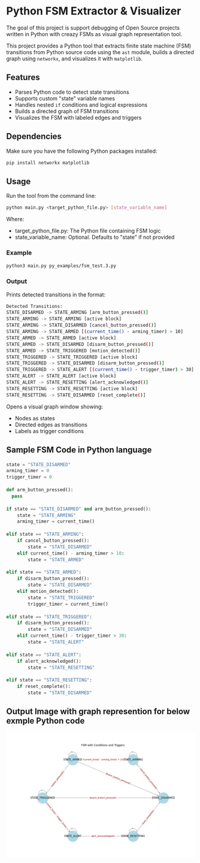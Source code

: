 # Python FSM Extractor & Visualizer

The goal of this project is support debugging of Open Source projects written in Python
with creazy FSMs as visual graph representation tool.

This project provides a Python tool that extracts finite state machine (FSM) 
transitions from Python source code using the `ast` module, 
builds a directed graph using `networkx`, and visualizes it with `matplotlib`.


## Features

- Parses Python code to detect state transitions
- Supports custom "state" variable names
- Handles nested `if` conditions and logical expressions
- Builds a directed graph of FSM transitions
- Visualizes the FSM with labeled edges and triggers

## Dependencies

Make sure you have the following Python packages installed:

```bash
pip install networkx matplotlib
```

## Usage
Run the tool from the command line:

```bash
python main.py <target_python_file.py> [state_variable_name]
```
Where:
- target_python_file.py: The Python file containing FSM logic
- state_variable_name: Optional. Defaults to "state" if not provided

### Example

```bash
python3 main.py py_examples/fsm_test.3.py
```

### Output

Prints detected transitions in the format:

```bash
Detected Transitions:
STATE_DISARMED -> STATE_ARMING [arm_button_pressed()]
STATE_ARMING -> STATE_ARMING [active block]
STATE_ARMING -> STATE_DISARMED [cancel_button_pressed()]
STATE_ARMING -> STATE_ARMED [(current_time() - arming_timer) > 10]
STATE_ARMED -> STATE_ARMED [active block]
STATE_ARMED -> STATE_DISARMED [disarm_button_pressed()]
STATE_ARMED -> STATE_TRIGGERED [motion_detected()]
STATE_TRIGGERED -> STATE_TRIGGERED [active block]
STATE_TRIGGERED -> STATE_DISARMED [disarm_button_pressed()]
STATE_TRIGGERED -> STATE_ALERT [(current_time() - trigger_timer) > 30]
STATE_ALERT -> STATE_ALERT [active block]
STATE_ALERT -> STATE_RESETTING [alert_acknowledged()]
STATE_RESETTING -> STATE_RESETTING [active block]
STATE_RESETTING -> STATE_DISARMED [reset_complete()]

```

Opens a visual graph window showing:
- Nodes as states
- Directed edges as transitions
- Labels as trigger conditions


## Sample FSM Code in Python language

```python
state = "STATE_DISARMED"
arming_timer = 0
trigger_timer = 0

def arm_button_pressed():
  pass

if state == "STATE_DISARMED" and arm_button_pressed():
    state = "STATE_ARMING"
    arming_timer = current_time()

elif state == "STATE_ARMING":
    if cancel_button_pressed():
        state = "STATE_DISARMED"
    elif current_time() - arming_timer > 10:
        state = "STATE_ARMED"

elif state == "STATE_ARMED":
    if disarm_button_pressed():
        state = "STATE_DISARMED"
    elif motion_detected():
        state = "STATE_TRIGGERED"
        trigger_timer = current_time()

elif state == "STATE_TRIGGERED":
    if disarm_button_pressed():
        state = "STATE_DISARMED"
    elif current_time() - trigger_timer > 30:
        state = "STATE_ALERT"

elif state == "STATE_ALERT":
    if alert_acknowledged():
        state = "STATE_RESETTING"

elif state == "STATE_RESETTING":
    if reset_complete():
        state = "STATE_DISARMED"
```

## Output Image with graph represention for below exmple Python code

![fsm_test.3.py FSM graph](./assets/fsm_test.3.py.png)

